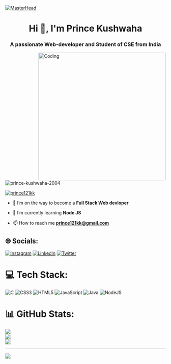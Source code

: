 [![MasterHead](https://www.digitaladlectio.com/wp-content/uploads/2020/04/New-PNC-Animated-Banners.gif)](https://rishavchanda.io)
<h1 align="center">Hi 👋, I'm Prince Kushwaha</h1>
<h3 align="center">A passionate Web-developer and Student of CSE from India</h3>
<img align="right" alt="Coding" width="400" src="https://cdn.dribbble.com/users/2131993/screenshots/4948736/thoughtworks-gif_dribbble.gif">
<p align="left"> <img src="https://komarev.com/ghpvc/?username=prince-kushwaha-2004&label=Profile%20views&color=0e75b6&style=flat" alt="prince-kushwaha-2004" /> </p>

<p align="left"> <a href="https://twitter.com/prince121kk" target="blank"><img src="https://img.shields.io/twitter/follow/prince121kk?logo=twitter&style=for-the-badge" alt="prince121kk" /></a> </p>

- 🔭 I’m on the way to become a **Full Stack Web devloper**

- 🌱 I’m currently learning **Node JS**

- 📫 How to reach me **prince121kk@gmail.com**


## 🌐 Socials:
[![Instagram](https://img.shields.io/badge/Instagram-%23E4405F.svg?logo=Instagram&logoColor=white)](https://instagram.com/prince121kk) [![LinkedIn](https://img.shields.io/badge/LinkedIn-%230077B5.svg?logo=linkedin&logoColor=white)](www.linkedin.com/in/prince-kushwaha-5a78a2293) [![Twitter](https://img.shields.io/badge/Twitter-%231DA1F2.svg?logo=Twitter&logoColor=white)](https://twitter.com/prince121kk) 

# 💻 Tech Stack:
![C](https://img.shields.io/badge/c-%2300599C.svg?style=for-the-badge&logo=c&logoColor=white) ![CSS3](https://img.shields.io/badge/css3-%231572B6.svg?style=for-the-badge&logo=css3&logoColor=white) ![HTML5](https://img.shields.io/badge/html5-%23E34F26.svg?style=for-the-badge&logo=html5&logoColor=white) ![JavaScript](https://img.shields.io/badge/javascript-%23323330.svg?style=for-the-badge&logo=javascript&logoColor=%23F7DF1E) ![Java](https://img.shields.io/badge/java-%23ED8B00.svg?style=for-the-badge&logo=openjdk&logoColor=white) ![NodeJS](https://img.shields.io/badge/node.js-6DA55F?style=for-the-badge&logo=node.js&logoColor=white)
# 📊 GitHub Stats:
![](https://github-readme-stats.vercel.app/api?username=prince-kushwaha-2004&theme=dark&hide_border=false&include_all_commits=true&count_private=true)<br/>
![](https://github-readme-streak-stats.herokuapp.com/?user=prince-kushwaha-2004&theme=dark&hide_border=false)<br/>
![](https://github-readme-stats.vercel.app/api/top-langs/?username=prince-kushwaha-2004&theme=dark&hide_border=false&include_all_commits=true&count_private=true&layout=compact)

---
[![](https://visitcount.itsvg.in/api?id=prince-kushwaha-2004&icon=0&color=0)](https://visitcount.itsvg.in)

<!-- Proudly created with GPRM ( https://gprm.itsvg.in ) -->
